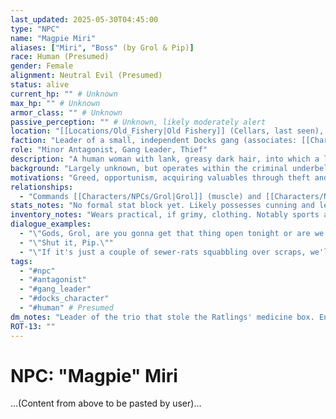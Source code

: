 ```yaml
---
last_updated: 2025-05-30T04:45:00
type: "NPC"
name: "Magpie Miri"
aliases: ["Miri", "Boss" (by Grol & Pip)]
race: Human (Presumed)
gender: Female
alignment: Neutral Evil (Presumed)
status: alive
current_hp: "" # Unknown
max_hp: "" # Unknown
armor_class: "" # Unknown
passive_perception: "" # Unknown, likely moderately alert
location: "[[Locations/Old_Fishery|Old Fishery]] (Cellars, last seen), [[Locations/Duskhaven|Duskhaven]] (Docks, general operational area), frequents [[Locations/Wharf_Rat's_Rest|Wharf Rat's Rest]]"
faction: "Leader of a small, independent Docks gang (associates: [[Characters/NPCs/Grol|Grol]], [[Characters/NPCs/Pip|Pip]])"
role: "Minor Antagonist, Gang Leader, Thief"
description: "A human woman with lank, greasy dark hair, into which a large, black crow feather is messily tied. She has a predatory focus and a sharp, impatient voice. Appears to be the leader and decision-maker of her small crew."
background: "Largely unknown, but operates within the criminal underbelly of the Docks in Duskhaven. Known for opportunistic thievery and preying on perceived weaker targets. Identified by [[Characters/NPCs/Elara_Lark_Stoneheart|Elara 'Lark' Stoneheart]]."
motivations: "Greed, opportunism, acquiring valuables through theft and intimidation."
relationships:
  - "Commands [[Characters/NPCs/Grol|Grol]] (muscle) and [[Characters/NPCs/Pip|Pip]] (goblin lackey)."
stats_notes: "No formal stat block yet. Likely possesses cunning and leadership qualities suitable for a small-time gang boss. May have some combat prowess or roguish skills."
inventory_notes: "Wears practical, if grimy, clothing. Notably sports a crow feather in her hair. Specific weapons or valuable possessions beyond stolen goods are unknown."
dialogue_examples:
  - "\"Gods, Grol, are you gonna get that thing open tonight or are we gonna have to listen to you grunt and sweat 'til dawn?\""
  - "\"Shut it, Pip.\""
  - "\"If it's just a couple of sewer-rats squabbling over scraps, we'll make 'em wish they'd kept quiet. If it's real coin...\""
tags:
  - "#npc"
  - "#antagonist"
  - "#gang_leader"
  - "#docks_character"
  - "#human" # Presumed
dm_notes: "Leader of the trio that stole the Ratlings' medicine box. Encountered in the cellars of the Old Fishery. Outwitted by [[Characters/PCs/Vaelin_Shadowleaf|Vaelin]]'s illusion. Potential recurring minor antagonist. Vaelin intends to 'be back for them another time.'"
ROT-13: ""
---
```

# NPC: "Magpie" Miri
...(Content from above to be pasted by user)...